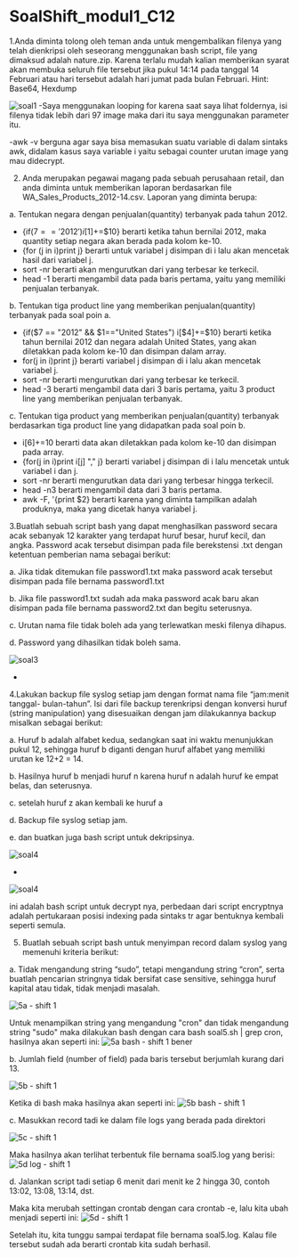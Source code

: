 # SoalShift_modul1_C12
1.Anda diminta tolong oleh teman anda untuk mengembalikan filenya yang telah
dienkripsi oleh seseorang menggunakan bash script, file yang dimaksud adalah
nature.zip. Karena terlalu mudah kalian memberikan syarat akan membuka seluruh
file tersebut jika pukul 14:14 pada tanggal 14 Februari atau hari tersebut adalah hari
jumat pada bulan Februari.
Hint: Base64, Hexdump

![soal1](https://user-images.githubusercontent.com/34019306/53231992-b92d0e00-36bc-11e9-8d8a-9811b613a913.png)
-Saya menggunakan looping for karena saat saya lihat foldernya, isi filenya tidak lebih dari 97 image maka dari itu saya menggunakan parameter itu.

-awk -v berguna agar saya bisa memasukan suatu variable di dalam sintaks awk, didalam kasus saya variable i yaitu sebagai counter urutan image yang mau didecrypt.

2. Anda merupakan pegawai magang pada sebuah perusahaan retail, dan anda diminta
untuk memberikan laporan berdasarkan file WA_Sales_Products_2012-14.csv.
Laporan yang diminta berupa:

a. Tentukan negara dengan penjualan(quantity) terbanyak pada tahun
2012.

- {if($7=='2012') i[$1]+=$10} berarti ketika tahun bernilai 2012, maka quantity setiap negara akan berada pada kolom ke-10.
- {for (j in i)print j} berarti untuk variabel j disimpan di i lalu akan mencetak hasil dari variabel j.
- sort -nr berarti akan mengurutkan dari yang terbesar ke terkecil.
- head -1 berarti mengambil data pada baris pertama, yaitu yang memiliki penjualan terbanyak.

b. Tentukan tiga product line yang memberikan penjualan(quantity)
terbanyak pada soal poin a.

- {if($7 == "2012" && $1=="United States") i[$4]+=$10} berarti ketika tahun bernilai 2012 dan negara adalah United States, yang akan diletakkan pada kolom ke-10 dan disimpan dalam array.
- for(j in i)print j} berarti variabel j disimpan di i lalu akan mencetak variabel j.
- sort -nr berarti mengurutkan dari yang terbesar ke terkecil.
- head -3 berarti mengambil data dari 3 baris pertama, yaitu 3 product line yang memberikan penjualan terbanyak.

c. Tentukan tiga product yang memberikan penjualan(quantity)
terbanyak berdasarkan tiga product line yang didapatkan pada soal
poin b.

- i[$6]+=$10 berarti data akan diletakkan pada kolom ke-10 dan disimpan pada array. 
- {for(j in i)print i[j] ","  j} berarti variabel j disimpan di i lalu mencetak untuk variabel i dan j.
- sort -nr berarti mengurutkan data dari yang terbesar hingga terkecil.
- head -n3 berarti mengambil data dari 3 baris pertama.
- awk -F, '{print $2} berarti karena yang diminta tampilkan adalah produknya, maka yang dicetak hanya variabel j.

3.Buatlah sebuah script bash yang dapat menghasilkan password secara acak
sebanyak 12 karakter yang terdapat huruf besar, huruf kecil, dan angka. Password
acak tersebut disimpan pada file berekstensi .txt dengan ketentuan pemberian nama
sebagai berikut:

a. Jika tidak ditemukan file password1.txt maka password acak tersebut
disimpan pada file bernama password1.txt

b. Jika file password1.txt sudah ada maka password acak baru akan
disimpan pada file bernama password2.txt dan begitu seterusnya.

c. Urutan nama file tidak boleh ada yang terlewatkan meski filenya
dihapus.

d. Password yang dihasilkan tidak boleh sama.

![soal3](https://user-images.githubusercontent.com/34019306/53234202-981aec00-36c1-11e9-9202-ab9fb9f19277.png)

-

4.Lakukan backup file syslog setiap jam dengan format nama file “jam:menit tanggal-
bulan-tahun”. Isi dari file backup terenkripsi dengan konversi huruf (string
manipulation) yang disesuaikan dengan jam dilakukannya backup misalkan sebagai
berikut:

a. Huruf b adalah alfabet kedua, sedangkan saat ini waktu menunjukkan
pukul 12, sehingga huruf b diganti dengan huruf alfabet yang memiliki
urutan ke 12+2 = 14.

b. Hasilnya huruf b menjadi huruf n karena huruf n adalah huruf ke
empat belas, dan seterusnya.

c. setelah huruf z akan kembali ke huruf a

d. Backup file syslog setiap jam.

e. dan buatkan juga bash script untuk dekripsinya.

![soal4](https://user-images.githubusercontent.com/34019306/53232391-98b18380-36bd-11e9-83f4-d5a733ee1a3b.png)

-

![soal4](https://user-images.githubusercontent.com/34019306/53232530-db735b80-36bd-11e9-985a-5a6700d21521.png)

ini adalah bash script untuk decrypt nya, perbedaan dari script encryptnya adalah pertukaraan posisi indexing pada sintaks tr agar bentuknya kembali seperti semula.


5. Buatlah sebuah script bash untuk menyimpan record dalam syslog yang memenuhi
kriteria berikut:

a. Tidak mengandung string “sudo”, tetapi mengandung string “cron”,
serta buatlah pencarian stringnya tidak bersifat case sensitive,
sehingga huruf kapital atau tidak, tidak menjadi masalah.

![5a - shift 1](https://user-images.githubusercontent.com/47876805/53219667-7571de80-3693-11e9-852f-599b239beb2d.png) 

Untuk menampilkan string yang mengandung "cron" dan tidak mengandung string "sudo" maka dilakukan bash dengan cara 
bash soal5.sh | grep cron, hasilnya akan seperti ini:
![5a bash - shift 1 bener](https://user-images.githubusercontent.com/47876805/53220337-94be3b00-3696-11e9-8c00-ea067012ebd6.png) 

b. Jumlah field (number of field) pada baris tersebut berjumlah kurang
dari 13.

![5b - shift 1](https://user-images.githubusercontent.com/47876805/53219669-760a7500-3693-11e9-94bd-353ac84723af.png) 

Ketika di bash maka hasilnya akan seperti ini:
![5b bash - shift 1](https://user-images.githubusercontent.com/47876805/53219668-760a7500-3693-11e9-9713-79b7a6531c87.png) 

c. Masukkan record tadi ke dalam file logs yang berada pada direktori

![5c - shift 1](https://user-images.githubusercontent.com/47876805/53220338-9556d180-3696-11e9-920b-ba48a94b350c.png)

Maka hasilnya akan terlihat terbentuk file bernama soal5.log yang berisi:
![5d log - shift 1](https://user-images.githubusercontent.com/47876805/53220093-51170180-3695-11e9-98b5-fd9faf935059.png)

d. Jalankan script tadi setiap 6 menit dari menit ke 2 hingga 30, contoh
13:02, 13:08, 13:14, dst.

Maka kita merubah settingan crontab dengan cara crontab -e, lalu kita ubah menjadi seperti ini:
![5d - shift 1](https://user-images.githubusercontent.com/47876805/53219673-76a30b80-3693-11e9-9a99-4403c384e01d.png)

Setelah itu, kita tunggu sampai terdapat file bernama soal5.log. Kalau file tersebut sudah ada berarti crontab kita sudah berhasil.
